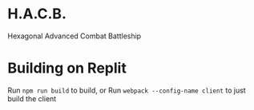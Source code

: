 # H.A.C.B.
Hexagonal Advanced Combat Battleship

# Building on Replit
Run `npm run build` to build, or
Run `webpack --config-name client` to just build the client